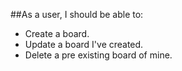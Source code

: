 ﻿##As a user, I should be able to:
- Create a board.
- Update a board I've created.
- Delete a pre existing board of mine.